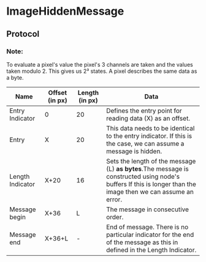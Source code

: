 # ImageHiddenMessage

## Protocol
### Note:
To evaluate a pixel's value the pixel's 3 channels are taken and the values taken modulo 2. This gives us 2³ states. A pixel describes the same data as a byte.

| Name | Offset (in px) | Length (in px) | Data |
| ---  | ---    | ---    |   ---|
|Entry Indicator | 0 | 20 | Defines the entry point for reading data (X) as an offset.
| Entry | X | 20 | This data needs to be identical to the entry indicator. If this is the case, we can assume a message is hidden.
| Length Indicator | X+20 | 16| Sets the length of the message (L) **as bytes**.The message is constructed using node's buffers If this is longer than the image then we can assume an error.
|Message begin|X+36|L|The message in consecutive order.|
|Message end | X+36+L| - | End of message. There is no particular indicator for the end of the message as this in defined in the Length Indicator.